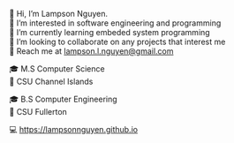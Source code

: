 👋 Hi, I’m Lampson Nguyen.  
👀 I’m interested in software engineering and programming  
🌱 I’m currently learning embeded system programming  
💞️ I’m looking to collaborate on any projects that interest me  
:e-mail: Reach me at lampson.l.nguyen@gmail.com  

:mortar_board: M.S Computer Science  
:school: CSU Channel Islands

:mortar_board: B.S Computer Engineering  
:school: CSU Fullerton 

:computer: https://lampsonnguyen.github.io
